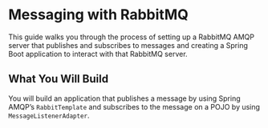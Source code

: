 # Messaging with RabbitMQ

This guide walks you through the process of setting up a RabbitMQ AMQP server that publishes and subscribes to messages and creating a Spring Boot application to interact with that RabbitMQ server.

## What You Will Build

You will build an application that publishes a message by using Spring AMQP’s `RabbitTemplate` and subscribes to the message on a POJO by using `MessageListenerAdapter`.